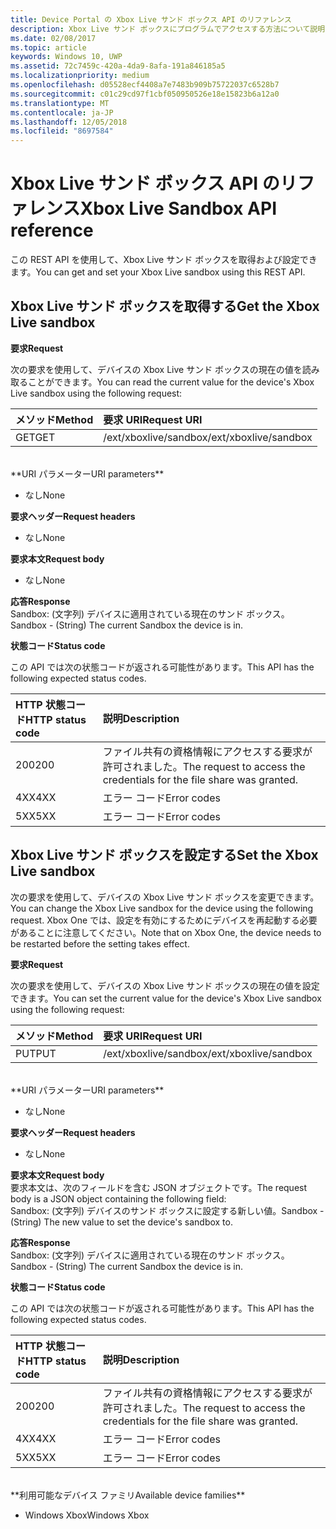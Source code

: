 ```yaml
---
title: Device Portal の Xbox Live サンド ボックス API のリファレンス
description: Xbox Live サンド ボックスにプログラムでアクセスする方法について説明します。
ms.date: 02/08/2017
ms.topic: article
keywords: Windows 10, UWP
ms.assetid: 72c7459c-420a-4da9-8afa-191a846185a5
ms.localizationpriority: medium
ms.openlocfilehash: d05528ecf4408a7e7483b909b75722037c6528b7
ms.sourcegitcommit: c01c29cd97f1cbf050950526e18e15823b6a12a0
ms.translationtype: MT
ms.contentlocale: ja-JP
ms.lasthandoff: 12/05/2018
ms.locfileid: "8697584"
---
```

# <a name="xbox-live-sandbox-api-reference"></a><span data-ttu-id="25278-104">Xbox Live サンド ボックス API のリファレンス</span><span class="sxs-lookup"><span data-stu-id="25278-104">Xbox Live Sandbox API reference</span></span>   
<span data-ttu-id="25278-105">この REST API を使用して、Xbox Live サンド ボックスを取得および設定できます。</span><span class="sxs-lookup"><span data-stu-id="25278-105">You can get and set your Xbox Live sandbox using this REST API.</span></span>

## <a name="get-the-xbox-live-sandbox"></a><span data-ttu-id="25278-106">Xbox Live サンド ボックスを取得する</span><span class="sxs-lookup"><span data-stu-id="25278-106">Get the Xbox Live sandbox</span></span>

**<span data-ttu-id="25278-107">要求</span><span class="sxs-lookup"><span data-stu-id="25278-107">Request</span></span>**

<span data-ttu-id="25278-108">次の要求を使用して、デバイスの Xbox Live サンド ボックスの現在の値を読み取ることができます。</span><span class="sxs-lookup"><span data-stu-id="25278-108">You can read the current value for the device's Xbox Live sandbox using the following request:</span></span>

<span data-ttu-id="25278-109">メソッド</span><span class="sxs-lookup"><span data-stu-id="25278-109">Method</span></span>      | <span data-ttu-id="25278-110">要求 URI</span><span class="sxs-lookup"><span data-stu-id="25278-110">Request URI</span></span>
:------     | :-----
<span data-ttu-id="25278-111">GET</span><span class="sxs-lookup"><span data-stu-id="25278-111">GET</span></span> | <span data-ttu-id="25278-112">/ext/xboxlive/sandbox</span><span class="sxs-lookup"><span data-stu-id="25278-112">/ext/xboxlive/sandbox</span></span>
<br />
**<span data-ttu-id="25278-113">URI パラメーター</span><span class="sxs-lookup"><span data-stu-id="25278-113">URI parameters</span></span>**

- <span data-ttu-id="25278-114">なし</span><span class="sxs-lookup"><span data-stu-id="25278-114">None</span></span>

**<span data-ttu-id="25278-115">要求ヘッダー</span><span class="sxs-lookup"><span data-stu-id="25278-115">Request headers</span></span>**

- <span data-ttu-id="25278-116">なし</span><span class="sxs-lookup"><span data-stu-id="25278-116">None</span></span>

**<span data-ttu-id="25278-117">要求本文</span><span class="sxs-lookup"><span data-stu-id="25278-117">Request body</span></span>**

- <span data-ttu-id="25278-118">なし</span><span class="sxs-lookup"><span data-stu-id="25278-118">None</span></span>

**<span data-ttu-id="25278-119">応答</span><span class="sxs-lookup"><span data-stu-id="25278-119">Response</span></span>**   
<span data-ttu-id="25278-120">Sandbox: (文字列) デバイスに適用されている現在のサンド ボックス。</span><span class="sxs-lookup"><span data-stu-id="25278-120">Sandbox - (String) The current Sandbox the device is in.</span></span>   

**<span data-ttu-id="25278-121">状態コード</span><span class="sxs-lookup"><span data-stu-id="25278-121">Status code</span></span>**

<span data-ttu-id="25278-122">この API では次の状態コードが返される可能性があります。</span><span class="sxs-lookup"><span data-stu-id="25278-122">This API has the following expected status codes.</span></span>

<span data-ttu-id="25278-123">HTTP 状態コード</span><span class="sxs-lookup"><span data-stu-id="25278-123">HTTP status code</span></span>      | <span data-ttu-id="25278-124">説明</span><span class="sxs-lookup"><span data-stu-id="25278-124">Description</span></span>
:------     | :-----
<span data-ttu-id="25278-125">200</span><span class="sxs-lookup"><span data-stu-id="25278-125">200</span></span> | <span data-ttu-id="25278-126">ファイル共有の資格情報にアクセスする要求が許可されました。</span><span class="sxs-lookup"><span data-stu-id="25278-126">The request to access the credentials for the file share was granted.</span></span>
<span data-ttu-id="25278-127">4XX</span><span class="sxs-lookup"><span data-stu-id="25278-127">4XX</span></span> | <span data-ttu-id="25278-128">エラー コード</span><span class="sxs-lookup"><span data-stu-id="25278-128">Error codes</span></span>
<span data-ttu-id="25278-129">5XX</span><span class="sxs-lookup"><span data-stu-id="25278-129">5XX</span></span> | <span data-ttu-id="25278-130">エラー コード</span><span class="sxs-lookup"><span data-stu-id="25278-130">Error codes</span></span>

## <a name="set-the-xbox-live-sandbox"></a><span data-ttu-id="25278-131">Xbox Live サンド ボックスを設定する</span><span class="sxs-lookup"><span data-stu-id="25278-131">Set the Xbox Live sandbox</span></span>
<span data-ttu-id="25278-132">次の要求を使用して、デバイスの Xbox Live サンド ボックスを変更できます。</span><span class="sxs-lookup"><span data-stu-id="25278-132">You can change the Xbox Live sandbox for the device using the following request.</span></span> <span data-ttu-id="25278-133">Xbox One では、設定を有効にするためにデバイスを再起動する必要があることに注意してください。</span><span class="sxs-lookup"><span data-stu-id="25278-133">Note that on Xbox One, the device needs to be restarted before the setting takes effect.</span></span>

**<span data-ttu-id="25278-134">要求</span><span class="sxs-lookup"><span data-stu-id="25278-134">Request</span></span>**

<span data-ttu-id="25278-135">次の要求を使用して、デバイスの Xbox Live サンド ボックスの現在の値を設定できます。</span><span class="sxs-lookup"><span data-stu-id="25278-135">You can set the current value for the device's Xbox Live sandbox using the following request:</span></span>

<span data-ttu-id="25278-136">メソッド</span><span class="sxs-lookup"><span data-stu-id="25278-136">Method</span></span>      | <span data-ttu-id="25278-137">要求 URI</span><span class="sxs-lookup"><span data-stu-id="25278-137">Request URI</span></span>
:------     | :-----
<span data-ttu-id="25278-138">PUT</span><span class="sxs-lookup"><span data-stu-id="25278-138">PUT</span></span> | <span data-ttu-id="25278-139">/ext/xboxlive/sandbox</span><span class="sxs-lookup"><span data-stu-id="25278-139">/ext/xboxlive/sandbox</span></span>
<br />
**<span data-ttu-id="25278-140">URI パラメーター</span><span class="sxs-lookup"><span data-stu-id="25278-140">URI parameters</span></span>**

- <span data-ttu-id="25278-141">なし</span><span class="sxs-lookup"><span data-stu-id="25278-141">None</span></span>

**<span data-ttu-id="25278-142">要求ヘッダー</span><span class="sxs-lookup"><span data-stu-id="25278-142">Request headers</span></span>**

- <span data-ttu-id="25278-143">なし</span><span class="sxs-lookup"><span data-stu-id="25278-143">None</span></span>

**<span data-ttu-id="25278-144">要求本文</span><span class="sxs-lookup"><span data-stu-id="25278-144">Request body</span></span>**   
<span data-ttu-id="25278-145">要求本文は、次のフィールドを含む JSON オブジェクトです。</span><span class="sxs-lookup"><span data-stu-id="25278-145">The request body is a JSON object containing the following field:</span></span>   
<span data-ttu-id="25278-146">Sandbox: (文字列) デバイスのサンド ボックスに設定する新しい値。</span><span class="sxs-lookup"><span data-stu-id="25278-146">Sandbox - (String) The new value to set the device's sandbox to.</span></span>

**<span data-ttu-id="25278-147">応答</span><span class="sxs-lookup"><span data-stu-id="25278-147">Response</span></span>**   
<span data-ttu-id="25278-148">Sandbox: (文字列) デバイスに適用されている現在のサンド ボックス。</span><span class="sxs-lookup"><span data-stu-id="25278-148">Sandbox - (String) The current Sandbox the device is in.</span></span>   

**<span data-ttu-id="25278-149">状態コード</span><span class="sxs-lookup"><span data-stu-id="25278-149">Status code</span></span>**

<span data-ttu-id="25278-150">この API では次の状態コードが返される可能性があります。</span><span class="sxs-lookup"><span data-stu-id="25278-150">This API has the following expected status codes.</span></span>

<span data-ttu-id="25278-151">HTTP 状態コード</span><span class="sxs-lookup"><span data-stu-id="25278-151">HTTP status code</span></span>      | <span data-ttu-id="25278-152">説明</span><span class="sxs-lookup"><span data-stu-id="25278-152">Description</span></span>
:------     | :-----
<span data-ttu-id="25278-153">200</span><span class="sxs-lookup"><span data-stu-id="25278-153">200</span></span> | <span data-ttu-id="25278-154">ファイル共有の資格情報にアクセスする要求が許可されました。</span><span class="sxs-lookup"><span data-stu-id="25278-154">The request to access the credentials for the file share was granted.</span></span>
<span data-ttu-id="25278-155">4XX</span><span class="sxs-lookup"><span data-stu-id="25278-155">4XX</span></span> | <span data-ttu-id="25278-156">エラー コード</span><span class="sxs-lookup"><span data-stu-id="25278-156">Error codes</span></span>
<span data-ttu-id="25278-157">5XX</span><span class="sxs-lookup"><span data-stu-id="25278-157">5XX</span></span> | <span data-ttu-id="25278-158">エラー コード</span><span class="sxs-lookup"><span data-stu-id="25278-158">Error codes</span></span>

<br />
**<span data-ttu-id="25278-159">利用可能なデバイス ファミリ</span><span class="sxs-lookup"><span data-stu-id="25278-159">Available device families</span></span>**

* <span data-ttu-id="25278-160">Windows Xbox</span><span class="sxs-lookup"><span data-stu-id="25278-160">Windows Xbox</span></span>

